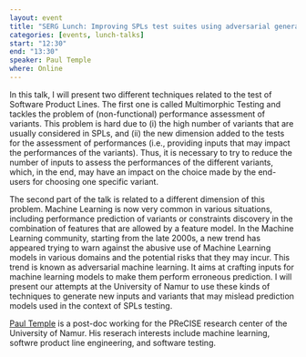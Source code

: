```yaml
---
layout: event
title: "SERG Lunch: Improving SPLs test suites using adversarial generation and Multimorphic Testing"
categories: [events, lunch-talks]
start: "12:30"
end: "13:30"
speaker: Paul Temple
where: Online
---
```


In this talk, I will present two different techniques related to the test of Software Product Lines. The first one is called Multimorphic Testing and tackles the problem of (non-functional) performance assessment of variants. This problem is hard due to (i) the high number of variants that are usually considered in SPLs, and (ii) the new dimension added to the tests for the assessment of performances (i.e., providing inputs that may impact the performances of the variants). Thus, it is necessary to try to reduce the number of inputs to assess the performances of the different variants, which, in the end, may have an impact on the choice made by the end-users for choosing one specific variant.

The second part of the talk is related to a different dimension of this problem. Machine Learning is now very common in various situations, including performance prediction of variants or constraints discovery in the combination of features that are allowed by a feature model. In the Machine Learning community, starting from the late 2000s, a new trend has appeared trying to warn against the abusive use of Machine Learning models in various domains and the potential risks that they may incur. This trend is known as adversarial machine learning. It aims at crafting inputs for machine learning models to make them perform erroneous prediction. I will present our attempts at the University of Namur to use these kinds of techniques to generate new inputs and variants that may mislead prediction models used in the context of SPLs testing.

[Paul Temple](https://templep.github.io) is a post-doc working for the PReCISE research center of the University of Namur. His reserach interests include machine learning, softwre product line engineering, and software testing.  
